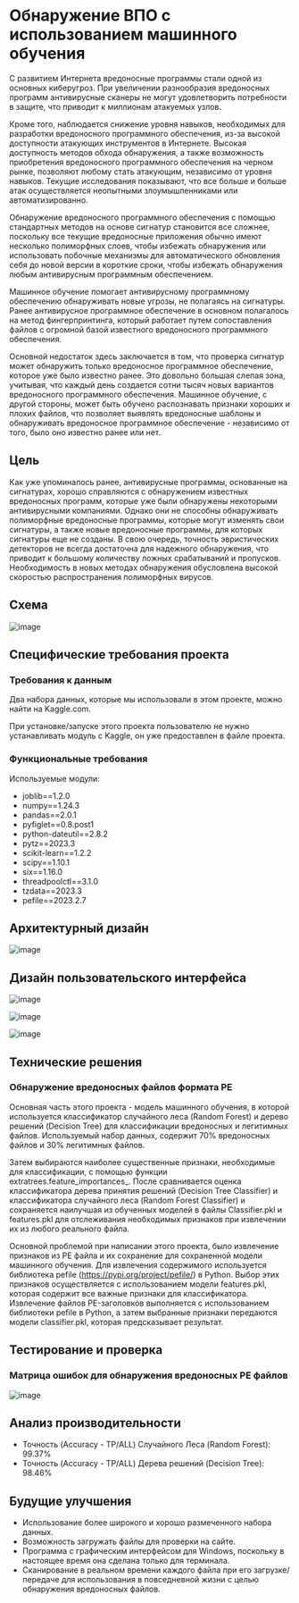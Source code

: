# Обнаружение ВПО с использованием машинного обучения

С развитием Интернета вредоносные программы стали одной из основных киберугроз. При увеличении разнообразия вредоносных программ антивирусные сканеры не могут удовлетворить потребности в защите, что приводит к миллионам атакуемых узлов.

Кроме того, наблюдается снижение уровня навыков, необходимых для разработки вредоносного программного обеспечения, из-за высокой доступности атакующих инструментов в Интернете. Высокая доступность методов обхода обнаружения, а также возможность приобретения вредоносного программного обеспечения на черном рынке, позволяют любому стать атакующим, независимо от уровня навыков. Текущие исследования показывают, что все больше и больше атак осуществляется неопытными злоумышленниками или автоматизированно.

Обнаружение вредоносного программного обеспечения с помощью стандартных методов на основе сигнатур становится все сложнее, поскольку все текущие вредоносные приложения обычно имеют несколько полиморфных слоев, чтобы избежать обнаружения или использовать побочные механизмы для автоматического обновления себя до новой версии в короткие сроки, чтобы избежать обнаружения любым антивирусным программным обеспечением.

Машинное обучение помогает антивирусному программному обеспечению обнаруживать новые угрозы, не полагаясь на сигнатуры. Ранее антивирусное программное обеспечение в основном полагалось на метод фингерпринтинга, который работает путем сопоставления файлов с огромной базой известного вредоносного программного обеспечения.

Основной недостаток здесь заключается в том, что проверка сигнатур может обнаружить только вредоносное программное обеспечение, которое уже было известно ранее. Это довольно большая слепая зона, учитывая, что каждый день создается сотни тысяч новых вариантов вредоносного программного обеспечения. Машинное обучение, с другой стороны, может быть обучено распознавать признаки хороших и плохих файлов, что позволяет выявлять вредоносные шаблоны и обнаруживать вредоносное программное обеспечение - независимо от того, было оно известно ранее или нет.

## Цель
Как уже упоминалось ранее, антивирусные программы, основанные на сигнатурах, хорошо справляются с обнаружением известных вредоносных программ, которые уже были обнаружены некоторыми антивирусными компаниями. Однако они не способны обнаруживать полиморфные вредоносные программы, которые могут изменять свои сигнатуры, а также новые вредоносные программы, для которых сигнатуры еще не созданы. В свою очередь, точность эвристических детекторов не всегда достаточна для надежного обнаружения, что приводит к большому количеству ложных срабатываний и пропусков. Необходимость в новых методах обнаружения обусловлена высокой скоростью распространения полиморфных вирусов.

## Схема
![image](https://github.com/igorokozhukhov/Ransomware-Detection/assets/41119305/228eee12-99ba-481f-9324-6b8d6f6cb742)

## Специфические требования проекта

###	Требования к данным
Два набора данных, которые мы использовали в этом проекте, можно найти на Kaggle.com.  

При установке/запуске этого проекта пользователю не нужно устанавливать модуль с Kaggle, он уже предоставлен в файле проекта.  

###	Функциональные требования
Используемые модули:
- joblib==1.2.0
- numpy==1.24.3
- pandas==2.0.1
- pyfiglet==0.8.post1
- python-dateutil==2.8.2
- pytz==2023.3
- scikit-learn==1.2.2
- scipy==1.10.1
- six==1.16.0
- threadpoolctl==3.1.0
- tzdata==2023.3
- pefile==2023.2.7

## Архитектурный дизайн
![image](https://github.com/igorokozhukhov/Ransomware-Detection/assets/41119305/2cb9fb6b-e6b9-46b6-8e97-b4c017848fe7)
## Дизайн пользовательского интерфейса
![image](https://github.com/igorokozhukhov/Ransomware-Detection/assets/41119305/9f8a1fa8-0afd-4260-b6b9-f384befce7f2)

![image](https://github.com/igorokozhukhov/Ransomware-Detection/assets/41119305/c8b11f5b-8b05-42e8-8ca0-0be093b3580b)

![image](https://github.com/igorokozhukhov/Ransomware-Detection/assets/41119305/8017b6e4-c72a-4dc3-b704-228a6230463a)

## Технические решения

###	Обнаружение вредоносных файлов формата PE

Основная часть этого проекта - модель машинного обучения, в которой используется классификатор случайного леса (Random Forest) и дерево решений (Decision Tree) для классификации вредоносных и легитимных файлов. Используемый набор данных, содержит 70% вредоносных файлов и 30% легитимных файлов.

Затем выбираются наиболее существенные признаки, необходимые для классификации, с помощью функции extratrees.feature_importances_. После сравнивается оценка классификатора дерева принятия решений (Decision Tree Classifier) и классификатора случайного леса (Random Forest Classifier) и сохраняется наилучшая из обученных моделей в файлы Classifier.pkl и features.pkl для отслеживания необходимых признаков при извлечении их из любого реального файла.

Основной проблемой при написании этого проекта, было извлечение признаков из PE файла и их сохранение для сохраненной модели машинного обучения. Для извлечения содержимого используется библиотека pefile (https://pypi.org/project/pefile/) в Python. Выбор этих признаков осуществляется с использованием модели features.pkl, которая содержит все важные признаки для классификатора. Извлечение файлов PE-заголовков выполняется с использованием библиотеки pefile в Python, а затем выбранные признаки передаются модели classifier.pkl, которая предсказывает результат.

## Тестирование и проверка

### Матрица ошибок для обнаружения вредоносных PE файлов
![image](https://github.com/igorokozhukhov/Ransomware-Detection/assets/41119305/5ae88fb3-bce2-4092-81a3-f316f2b8d894)

## Анализ производительности

- Точность (Accuracy - TP/ALL) Случайного Леса (Random Forest): 99.37% 
- Точность (Accuracy - TP/ALL) Дерева решений (Decision Tree): 98.46%

## Будущие улучшения
- Использование более широкого и хорошо размеченного набора данных.
- Возможность загружать файлы для проверки на сайте.
- Программа с графическим интерфейсом для Windows, поскольку в настоящее время она сделана только для терминала.
- Сканирование в реальном времени каждого файла при его загрузке/передаче для использования в повседневной жизни с целью обнаружения вредоносных файлов.

